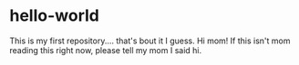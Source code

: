 # hello-world
This is my first repository.... that's bout it I guess. Hi mom! If this isn't mom reading this right now, please tell my mom I said hi.
